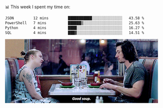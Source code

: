 📊 This week I spent my time on:
<!--START_SECTION:waka-->
```text
JSON         12 mins         ███████████░░░░░░░░░░░░░░   43.58 % 
PowerShell   7 mins          ██████▒░░░░░░░░░░░░░░░░░░   25.63 % 
Python       4 mins          ████░░░░░░░░░░░░░░░░░░░░░   16.27 % 
SQL          4 mins          ███▓░░░░░░░░░░░░░░░░░░░░░   14.51 % 
```
<!--END_SECTION:waka-->


![](goodSoup.gif)
